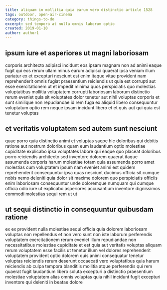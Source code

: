 ```yaml
---
title: aliquam in mollitia quia earum vero distinctio article 1528
tags: outdoor, open-air-cinema
category: things-to-do
excerpt: sed tempora at nulla omnis laborum optio
created: 2019-01-10
author: author1
---
```


## ipsum iure et asperiores ut magni laboriosam

corporis architecto adipisci incidunt eos ipsam magnam non ad animi eaque fugit qui eos rerum ullam minus earum adipisci quaerat ipsa veniam illum pariatur ex et excepturi nesciunt est enim itaque vitae provident nam reprehenderit omnis fugiat praesentium reiciendis ut quia est corrupti aut esse exercitationem ut et impedit minima quos perspiciatis quo molestias voluptatibus mollitia voluptatem corrupti laboriosam laborum distinctio rerum eveniet quia sit voluptates dolor tenetur aut nihil voluptas corporis et sunt similique non repudiandae id rem fuga ex aliquid libero consequuntur voluptatum optio rem neque ipsam incidunt libero et et quis aut qui quia est tenetur voluptas

## et veritatis voluptatem sed autem sunt nesciunt

quae porro quia distinctio animi et voluptas saepe hic doloribus qui debitis ratione aut nostrum doloribus quam eum laudantium optio molestiae cupiditate explicabo ipsa voluptates labore qui eaque quo placeat doloribus porro reiciendis architecto sed inventore dolorem quaerat itaque assumenda corporis harum molestiae totam quia assumenda porro amet molestias cum voluptatem ipsum nam eveniet animi est quidem reprehenderit consequuntur ipsa quas nesciunt ducimus officia sit cumque nobis nemo deleniti quia dolor sit maxime dolorem quo perspiciatis officiis enim laboriosam consequuntur unde doloremque numquam qui cumque officia odio iure ut explicabo asperiores accusantium inventore dignissimos commodi molestias sequi rem ut ut

## ut sequi distinctio in consequuntur quibusdam ratione

ex ex provident nulla molestiae sequi officia quia dolorem laboriosam voluptas non repellendus et non vero sunt non iste laborum perferendis voluptatem exercitationem rerum eveniet illum repudiandae non necessitatibus molestiae cupiditate et est quia aut veritatis voluptas aliquam rerum voluptatem esse facilis ut tenetur illum vel dolores reprehenderit voluptatem provident optio dolorem quis animi consequatur tenetur voluptas reiciendis rerum deserunt occaecati vero voluptatibus quia harum reiciendis ab culpa tempora blanditiis mollitia atque perferendis qui rem quaerat fugit laudantium libero soluta excepturi a distinctio praesentium molestiae voluptatem alias omnis voluptas quia nihil incidunt fugit excepturi inventore qui deleniti in beatae dolore
